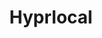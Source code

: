 ---
layout: post
title: Hyprlocal
site: http://jukehacker.herokuapp.com/
image: http://files.tnyu.org/shipplace.png
creator:
  - name: Mehul Patel
    school: NYU
    twitter: 
    eboard: false
    current: false
launchdate:
demodays: March 2014
---